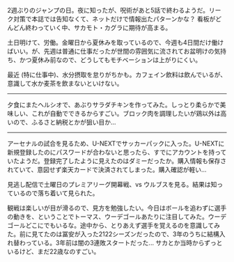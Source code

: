 2週ぶりのジャンプの日。夜に知ったが、呪術があと5話で終わるようだ。リーク対策で本誌では告知なくて、ネットだけで情報出たパターンかな？ 看板がどんどん終わっていく中、サカモト・カグラに期待が高まる。

土日明けて、労働。金曜日から夏休みを取っているので、今週も4日間だけ働けばいい。が、先週は普通に仕事だったが世間の雰囲気に流されてお盆明けの気持ち、かつ夏休み前なので、どうしてもモチベーションは上がりにくい。

最近 (特に仕事中)、水分摂取を怠りがちかも。カフェイン飲料は飲んでいるが、意識して水か麦茶を飲まないといけない。

---

夕食にまたヘルシオで、あぶりサラダチキンを作ってみた。しっとり柔らかで美味しい、これが自動でできるからすごい。ブロック肉を調理したいが鶏以外は高いので、ふるさと納税とかが狙い目か...

---

アーセナルの試合を見るため、U-NEXTでサッカーパックに入った。U-NEXTに新規登録したのにパスワードが合わないと思ったら、すでにアカウントを持っていたようだ。登録完了したように見えたのはダミーだったか。購入情報も保存されていて、意図せず楽天カードで決済されてしまった。購入確認が軽い...

見逃し配信で土曜日のプレミアリーグ開幕戦、vs ウルブスを見る。結果は知っているので落ち着いて見られた。

観戦は楽しいが目が滑るので、見方を勉強したい。今日はボールを追わずに選手の動きを、ということでトーマス、ウーデゴールあたりに注目してみた。ウーデゴールどこにでもいるな。途中から、とりあえず選手を覚えるのを意識してみた。前に見てたのは冨安が入った2122シーズンだったので、3年のうちに結構入れ替わっている。3年前は闇の3連敗スタートだった... サカとか当時からずっといるけど、まだ22歳なのすごい。
